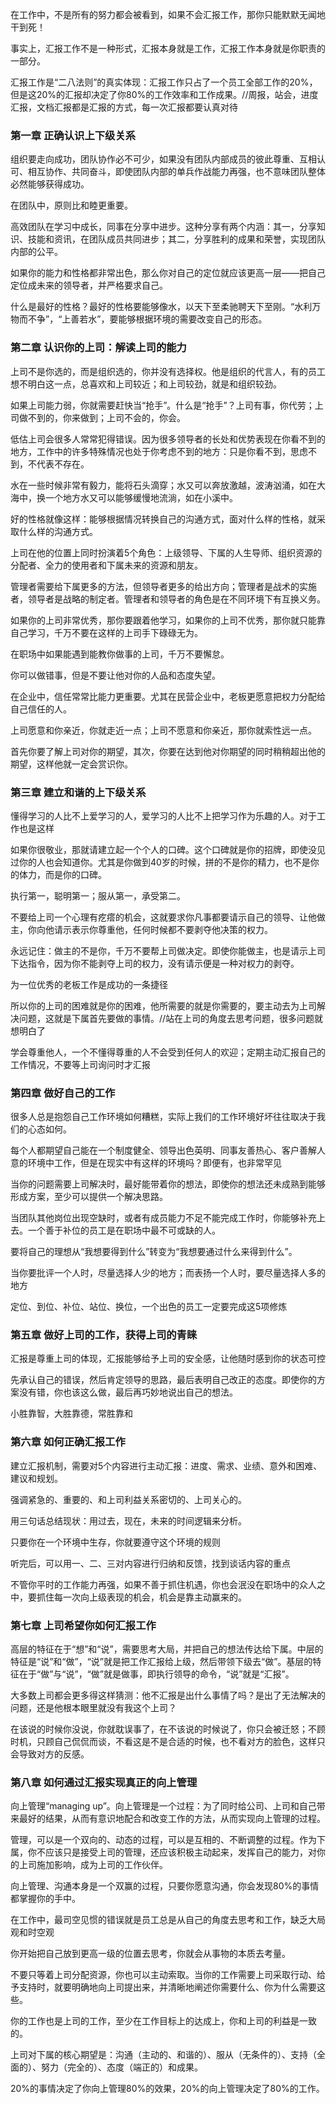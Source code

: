 在工作中，不是所有的努力都会被看到，如果不会汇报工作，那你只能默默无闻地干到死！

事实上，汇报工作不是一种形式，汇报本身就是工作，汇报工作本身就是你职责的一部分。

汇报工作是“二八法则”的真实体现：汇报工作只占了一个员工全部工作的20%，但是这20%的汇报却决定了你80%的工作效率和工作成果。//周报，站会，进度汇报，文档汇报都是汇报的方式，每一次汇报都要认真对待

### 第一章 正确认识上下级关系

组织要走向成功，团队协作必不可少，如果没有团队内部成员的彼此尊重、互相认可、相互协作、共同奋斗，即使团队内部的单兵作战能力再强，也不意味团队整体必然能够获得成功。

在团队中，原则比和睦更重要。

高效团队在学习中成长，同事在分享中进步。这种分享有两个内涵：其一，分享知识、技能和资讯，在团队成员共同进步；其二，分享胜利的成果和荣誉，实现团队内部的公平。

如果你的能力和性格都非常出色，那么你对自己的定位就应该更高一层——把自己定位成未来的领导者，并严格要求自己。

什么是最好的性格？最好的性格要能够像水，以天下至柔驰聘天下至刚。“水利万物而不争”，“上善若水”，要能够根据环境的需要改变自己的形态。

### 第二章 认识你的上司：解读上司的能力

上司不是你选的，而是组织选的，你并没有选择权。他是组织的代言人，有的员工想不明白这一点，总喜欢和上司较近；和上司较劲，就是和组织较劲。

如果上司能力弱，你就需要赶快当“抢手”。什么是“抢手”？上司有事，你代劳；上司做不到的，你来做到；上司不会的，你会。

低估上司会很多人常常犯得错误。因为很多领导者的长处和优势表现在你看不到的地方，工作中的许多特殊情况也处于你考虑不到的地方：只是你看不到，思虑不到，不代表不存在。

水在一些时候非常有毅力，能将石头滴穿；水又可以奔放激越，波涛汹涌，如在大海中，换一个地方水又可以能够缓慢地流淌，如在小溪中。

好的性格就像这样：能够根据情况转换自己的沟通方式，面对什么样的性格，就采取什么样的沟通方式。

上司在他的位置上同时扮演着5个角色：上级领导、下属的人生导师、组织资源的分配者、全力的使用者和下属未来的资源和朋友。

管理者需要给下属更多的方法，但领导者更多的给出方向；管理者是战术的实施者，领导者是战略的制定者。管理者和领导者的角色是在不同环境下有互换义务。

如果你的上司非常优秀，那你要跟着他学习，如果你的上司不优秀，那你就只能靠自己学习，千万不要在这样的上司手下碌碌无为。

在职场中如果能遇到能教你做事的上司，千万不要懈怠。

你可以做错事，但是不要让他对你的人品和态度失望。

在企业中，信任常常比能力更重要。尤其在民营企业中，老板更愿意把权力分配给自己信任的人。

上司愿意和你亲近，你就走近一点；上司不愿意和你亲近，那你就索性远一点。

首先你要了解上司对你的期望，其次，你要在达到他对你期望的同时稍稍超出他的期望，这样他就一定会赏识你。

### 第三章 建立和谐的上下级关系

懂得学习的人比不上爱学习的人，爱学习的人比不上把学习作为乐趣的人。对于工作也是这样

如果你很敬业，那就请建立起一个个人的口碑。这个口碑就是你的招牌，即使没见过你的人也会知道你。尤其是你做到40岁的时候，拼的不是你的精力，也不是你的体力，而是你的口碑。

执行第一，聪明第一；服从第一，承受第二。

不要给上司一个心理有疙瘩的机会，这就要求你凡事都要请示自己的领导、让他做主，你向他请示表示你尊重他，任何时候都不要剥夺他决策的权力。

永远记住：做主的不是你，千万不要帮上司做决定。即使你能做主，也是请示上司下达指令，因为你不能剥夺上司的权力，没有请示便是一种对权力的剥夺。

为一位优秀的老板工作是成功的一条捷径

所以你的上司的困难就是你的困难，他所需要的就是你需要的，要主动去为上司解决问题，这就是下属首先要做的事情。//站在上司的角度去思考问题，很多问题就想明白了

学会尊重他人，一个不懂得尊重的人不会受到任何人的欢迎；定期主动汇报自己的工作情况，不要等上司询问时才汇报

### 第四章 做好自己的工作

很多人总是抱怨自己工作环境如何糟糕，实际上我们的工作环境好坏往往取决于我们的心态如何。

每个人都期望自己能在一个制度健全、领导出色英明、同事友善热心、客户善解人意的环境中工作，但是在现实中有这样的环境吗？即便有，也非常罕见

当你的问题需要上司解决时，最好能带着你的想法，即使你的想法还未成熟到能够形成方案，至少可以提供一个解决思路。

当团队其他岗位出现空缺时，或者有成员能力不足不能完成工作时，你能够补充上去。一个善于补位的员工是在职场中最不可或缺的人。

要将自己的理想从“我想要得到什么”转变为“我想要通过什么来得到什么”。

当你要批评一个人时，尽量选择人少的地方；而表扬一个人时，要尽量选择人多的地方

定位、到位、补位、站位、换位，一个出色的员工一定要完成这5项修炼

### 第五章 做好上司的工作，获得上司的青睐

汇报是尊重上司的体现，汇报能够给予上司的安全感，让他随时感到你的状态可控

先承认自己的错误，然后肯定领导的思路，最后表明自己改正的态度。即使你的方案没有错，你也该这么做，最后再巧妙地说出自己的想法。

小胜靠智，大胜靠德，常胜靠和

### 第六章 如何正确汇报工作

建立汇报机制，需要对5个内容进行主动汇报：进度、需求、业绩、意外和困难、建议和规划。

强调紧急的、重要的、和上司利益关系密切的、上司关心的。

用三句话总结现状：用过去，现在，未来的时间逻辑来分析。

只要你在一个环境中生存，你就要遵守这个环境的规则

听完后，可以用一、二、三对内容进行归纳和反馈，找到谈话内容的重点

不管你平时的工作能力再强，如果不善于抓住机遇，你也会泯没在职场中的众人之中，要抓住每一次向上级表现的机会，机会是靠主动赢来的。

### 第七章 上司希望你如何汇报工作

高层的特征在于“想”和“说”，需要思考大局，并把自己的想法传达给下属。中层的特征是“说”和“做”，“说”就是把工作汇报给上级，然后带领下级去“做”。基层的特征在于“做”与“说”，“做”就是做事，即执行领导的命令，“说”就是“汇报”。

大多数上司都会更多得这样猜测：他不汇报是出什么事情了吗？是出了无法解决的问题，还是他根本眼里就没有我这个上司？

在该说的时候你没说，你就耽误事了，在不该说的时候说了，你只会被迁怒；不顾时机，只顾自己侃侃而谈，不看这是不是合适的时候，也不看对方的脸色，这样只会导致对方的反感。

### 第八章 如何通过汇报实现真正的向上管理

向上管理“managing up”。向上管理是一个过程：为了同时给公司、上司和自己带来最好的结果，从而有意识地配合和改变工作的方法，从而实现向上管理的过程。

管理，可以是一个双向的、动态的过程，可以是互相的、不断调整的过程。作为下属，你不应该只是接受上司的管理，还应该积极主动起来，发挥自己的能力，对你的上司施加影响，成为上司的工作伙伴。

向上管理、沟通本身是一个双赢的过程，只要你愿意沟通，你会发现80%的事情都掌握你的手中。

在工作中，最司空见惯的错误就是员工总是从自己的角度去思考和工作，缺乏大局观和时空观

你开始把自己放到更高一级的位置去思考，你就会从事物的本质去考量。

不要只等着上司分配资源，你也可以主动索取。当你的工作需要上司采取行动、给予支持时，就要明确地向上司提出来，并清晰地阐述你需要什么、你为什么需要这些。

你的工作也是上司的工作，至少在工作目标上的达成上，你和上司的利益是一致的。

上司对下属的核心期望是：沟通（主动的、和谐的）、服从（无条件的）、支持（全面的）、努力（完全的）、态度（端正的）和成果。

20%的事情决定了你向上管理80%的效果，20%的向上管理决定了80%的工作。